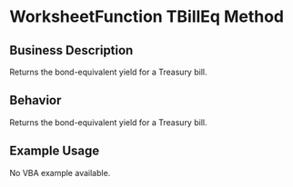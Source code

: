# WorksheetFunction TBillEq Method

## Business Description
Returns the bond-equivalent yield for a Treasury bill.

## Behavior
Returns the bond-equivalent yield for a Treasury bill.

## Example Usage
No VBA example available.